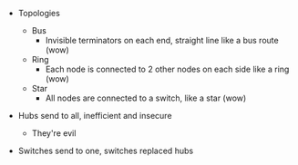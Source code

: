 - Topologies
	- Bus
		- Invisible terminators on each end, straight line like a bus route (wow) 
	- Ring
		- Each node is connected to 2 other nodes on each side like a ring (wow)
	- Star
		- All nodes are connected to a switch, like a star (wow)

- Hubs send to all, inefficient and insecure
	- They're evil
- Switches send to one, switches replaced hubs 

